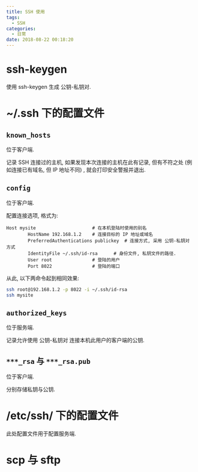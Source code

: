 ```yaml
---
title: SSH 使用
tags:
  - SSH
categories:
  - 日常
date: 2018-08-22 00:18:20
---
```


# ssh-keygen

使用 ssh-keygen 生成 公钥-私钥对.



<!--
# ssh 命令的参数

- `-b`
- `-c`
- `-D`
- `-E`
- `-e`
- `-F`
- `-I`
- `-e`
- `-J`
- `-L`
- `-l`
- `-m`
- `-O`
- `-o`
- `-p`
- `-Q`
- `-R`
- `-S`
- `-W`
- `-w`
-->

# ~/.ssh 下的配置文件

## `known_hosts`

位于客户端.

记录 SSH 连接过的主机, 如果发现本次连接的主机在此有记录, 但有不符之处 (例如连接已有域名, 但 IP 地址不同) , 就会打印安全警报并退出.

## `config`

位于客户端.

配置连接选项, 格式为:

```
Host mysite                     # 在本机登陆时使用的别名
        HostName 192.168.1.2    # 连接目标的 IP 地址或域名
        PreferredAuthentications publickey  # 连接方式, 采用 公钥-私钥对 方式
        IdentityFile ~/.ssh/id-rsa      # 身份文件, 私钥文件的路径.
        User root               # 登陆的用户
        Port 8022               # 登陆的端口
```

从此, 以下两命令起到相同效果:

```sh
ssh root@192.168.1.2 -p 8022 -i ~/.ssh/id-rsa
ssh mysite
```

## `authorized_keys`

位于服务端.

记录允许使用 公钥-私钥对 连接本机此用户的客户端的公钥.

## `***_rsa` 与 `***_rsa.pub`

位于客户端.

分别存储私钥与公钥.

# /etc/ssh/ 下的配置文件

此处配置文件用于配置服务端.

# scp 与 sftp
